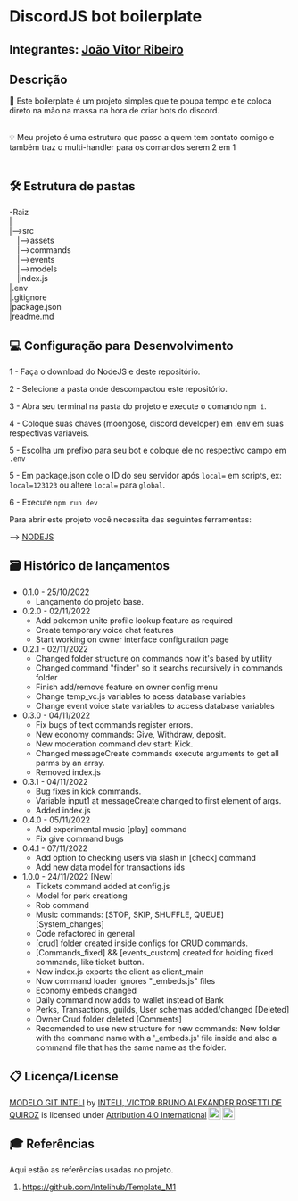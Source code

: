 # DiscordJS bot boilerplate

## Integrantes: <a href="https://www.linkedin.com/in/joao-vitor-ribeiro-de-lima-dev/">João Vitor Ribeiro</a>

## Descrição
📜 Este boilerplate é um projeto simples que te poupa tempo e te coloca direto na mão na massa na hora de criar bots do discord.
<br><br>

💡 Meu projeto é uma estrutura que passo a quem tem contato comigo e também traz o multi-handler para os comandos serem 2 em 1
<br><br>
## 🛠 Estrutura de pastas
-Raiz<br>
|<br>
|-->src<br>
  &emsp;|-->assets<br>
  &emsp;|-->commands<br>
  &emsp;|-->events<br>
  &emsp;|-->models<br>
  &emsp;|index.js<br>
|.env<br>
|.gitignore<br>
|package.json<br>
|readme.md<br>

## 💻 Configuração para Desenvolvimento

1 - Faça o download do NodeJS e deste repositório.

2 - Selecione a pasta onde descompactou este repositório.

3 - Abra seu terminal na pasta do projeto e execute o comando `npm i`.

4 - Coloque suas chaves (moongose, discord developer) em .env em suas respectivas variáveis.

5 - Escolha um prefixo para seu bot e coloque ele no respectivo campo em `.env`

5 - Em package.json cole o ID do seu servidor após `local=` em scripts, ex: `local=123123` ou altere `local=` para `global`.

6 - Execute `npm run dev`

Para abrir este projeto você necessita das seguintes ferramentas:

--> <a href="nodejs.org"> NODEJS </a>

## 🗃 Histórico de lançamentos

* 0.1.0 - 25/10/2022
    * Lançamento do projeto base.
* 0.2.0 - 02/11/2022
    * Add pokemon unite profile lookup feature as required
    * Create temporary voice chat features
    * Start working on owner interface configuration page
* 0.2.1 - 02/11/2022
    * Changed folder structure on commands now it's based by utility
    * Changed command "finder" so it searchs recursively in commands folder
    * Finish add/remove feature on owner config menu
    * Change temp_vc.js variables to acess database variables
    * Change event voice state variables to access database variables
* 0.3.0 - 04/11/2022
    * Fix bugs of text commands register errors.
    * New economy commands: Give, Withdraw, deposit.
    * New moderation command dev start: Kick.
    * Changed messageCreate commands execute arguments to get all parms by an array.
    * Removed index.js
* 0.3.1 - 04/11/2022
    * Bug fixes in kick commands.
    * Variable input1 at messageCreate changed to first element of args.
    * Added index.js
* 0.4.0 - 05/11/2022
    * Add experimental music [play] command
    * Fix give command bugs
* 0.4.1 - 07/11/2022
    * Add option to checking users via slash in [check] command
    * Add new data model for transactions ids
* 1.0.0 - 24/11/2022
    [New]
    * Tickets command added at config.js
    * Model for perk creationg
    * Rob command
    * Music commands: [STOP, SKIP, SHUFFLE, QUEUE]
    [System_changes]
    * Code refactored in general
    * [crud] folder created inside configs for CRUD commands.
    * [Commands_fixed] && [events_custom] created for holding fixed commands, like ticket button.
    * Now index.js exports the client as client_main
    * Now command loader ignores "_embeds.js" files
    * Economy embeds changed
    * Daily command now adds to wallet instead of Bank
    * Perks, Transactions, guilds, User schemas added/changed
    [Deleted]
    * Owner Crud folder deleted
    [Comments]
    * Recomended to use new structure for new commands: New folder with the command name with a '_embeds.js' file inside and also a command file that has the same name as the folder.

## 📋 Licença/License

<p xmlns:cc="http://creativecommons.org/ns#" xmlns:dct="http://purl.org/dc/terms/"><a property="dct:title" rel="cc:attributionURL" href="https://github.com/Spidus/Teste_Final_1">MODELO GIT INTELI</a> by <a rel="cc:attributionURL dct:creator" property="cc:attributionName" href="https://www.yggbrasil.com.br/vr">INTELI, VICTOR BRUNO ALEXANDER ROSETTI DE QUIROZ</a> is licensed under <a href="http://creativecommons.org/licenses/by/4.0/?ref=chooser-v1" target="_blank" rel="license noopener noreferrer" style="display:inline-block;">Attribution 4.0 International<img style="height:22px!important;margin-left:3px;vertical-align:text-bottom;" src="https://mirrors.creativecommons.org/presskit/icons/cc.svg?ref=chooser-v1"><img style="height:22px!important;margin-left:3px;vertical-align:text-bottom;" src="https://mirrors.creativecommons.org/presskit/icons/by.svg?ref=chooser-v1"></a></p>

## 🎓 Referências

Aqui estão as referências usadas no projeto.

1. <https://github.com/Intelihub/Template_M1>